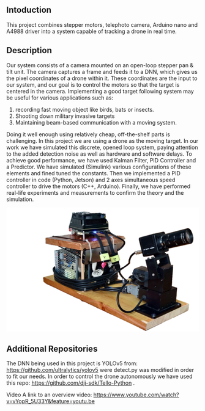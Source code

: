 ## Intoduction
This project combines stepper motors, telephoto camera, Arduino nano and A4988 driver into a system capable of tracking a drone in real time.

## Description
Our system consists of a camera mounted on an open-loop stepper pan & tilt unit. The camera captures a frame and feeds it to a DNN, which gives us the pixel coordinates of a drone within it. These coordinates are the input to our system, and our goal is to control the motors so that the target is centered in the camera.
Implementing a good target following system may be useful for various applications such as: 
1.	recording fast moving object like birds, bats or insects.
2.	Shooting down military invasive targets
3.	Maintaining beam-based communication with a moving system.

Doing it well enough using relatively cheap, off-the-shelf parts is challenging. In this project we are using a drone as the moving target.
In our work we have simulated this discrete, opened loop system, paying attention to the added detection noise as well as hardware and software delays.
To achieve good performance, we have used Kalman Filter, PID Controller and a Predictor.  We have simulated (Simulink) various configurations of these elements and fined tuned the constants. Then we implemented a PID controller in code (Python, Jetson) and 2 axes simultaneous speed controller to drive the motors (C++, Arduino). Finally, we have performed real-life experiments and measurements to confirm the theory and the simulation.

<img src="https://github.com/AmirSa7/Drone-Tracking-Gimbal-Control/blob/main/Report/Report%20images/the_system_ver02.png" width="900"></a>

## Additional Repositories
The DNN being used in this project is YOLOv5 from: https://github.com/ultralytics/yolov5 were detect.py was modified in order to fit our needs.
In order to control the drone autonomously we have used this repo: https://github.com/dji-sdk/Tello-Python .

Video
A link to an overview video:
https://www.youtube.com/watch?v=vYopR_5U33Y&feature=youtu.be